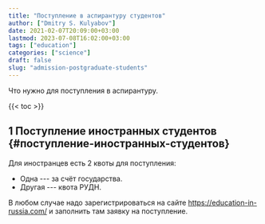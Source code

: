 ```yaml
---
title: "Поступление в аспирантуру студентов"
author: ["Dmitry S. Kulyabov"]
date: 2021-02-07T20:09:00+03:00
lastmod: 2023-07-08T16:02:00+03:00
tags: ["education"]
categories: ["science"]
draft: false
slug: "admission-postgraduate-students"
---
```


Что нужно для поступления в аспирантуру.

<!--more-->

{{< toc >}}


## <span class="section-num">1</span> Поступление иностранных студентов {#поступление-иностранных-студентов}

Для иностранцев есть 2 квоты для поступления:

-   Одна --- за счёт государства.
-   Другая --- квота РУДН.

В любом случае  надо зарегистрироваться на сайте <https://education-in-russia.com/> и заполнить там заявку на поступление.
